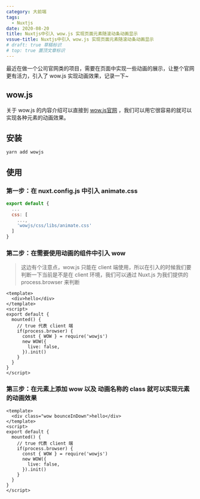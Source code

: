 ```yaml
---
category: 大前端
tags:
  - Nuxtjs
date: 2020-08-20
title: Nuxtjs中引入 wow.js 实现页面元素随滚动条动画显示
vssue-title: Nuxtjs中引入 wow.js 实现页面元素随滚动条动画显示
# draft: true 草稿标识
# top: true 置顶文章标识
---
```


最近在做一个公司官网类的项目，需要在页面中实现一些动画的展示，让整个官网更有活力，引入了 wow.js 实现动画效果，记录一下~

<!-- more -->

## wow.js 

关于 wow.js 的内容介绍可以直接到 [wow.js官网](https://wowjs.uk/) ，我们可以用它很容易的就可以实现各种元素的动画效果。

## 安装

```sh
yarn add wowjs
```

## 使用

### 第一步：在 nuxt.config.js 中引入 animate.css

```js
export default {
  ...
  css: [
    ...,
    'wowjs/css/libs/animate.css'
  ]
}
```

### 第二步：在需要使用动画的组件中引入 wow

> 这边有个注意点，wow.js 只能在 client 端使用，所以在引入的时候我们要判断一下当前是不是在 client 环境，我们可以通过 Nuxt.js 为我们提供的 process.browser 来判断

```vue
<template>
  <div>hello</div>
</template>
<script>
export default {
  mounted() {
    // true 代表 client 端
    if(process.browser) {
      const { WOW } = require('wowjs')
      new WOW({
        live: false,
      }).init()
    }
  }
}
</script>
```

### 第三步：在元素上添加 wow 以及 动画名称的 class 就可以实现元素的动画效果

```vue
<template>
  <div class="wow bounceInDown">hello</div>
</template>
<script>
export default {
  mounted() {
    // true 代表 client 端
    if(process.browser) {
      const { WOW } = require('wowjs')
      new WOW({
        live: false,
      }).init()
    }
  }
}
</script>
```